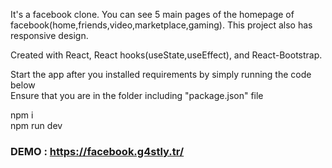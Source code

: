 It's a facebook clone. You can see 5 main pages of the homepage of facebook(home,friends,video,marketplace,gaming). This project also has responsive design. <br>

Created with React, React hooks(useState,useEffect), and React-Bootstrap. <br>

Start the app after you installed requirements by simply running the code below <br>
Ensure that you are in the folder including "package.json" file

npm i <br>
npm run dev 

### DEMO : https://facebook.g4stly.tr/